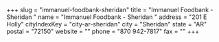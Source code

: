 +++
slug = "immanuel-foodbank-sheridan"
title = "Immanuel Foodbank - Sheridan "
name = "Immanuel Foodbank - Sheridan "
address = "201 E Holly"
cityIndexKey = "city-ar-sheridan"
city = "Sheridan"
state = "AR"
postal = "72150"
website = ""
phone = "870 942-7817"
fax = ""
+++
